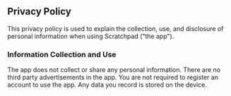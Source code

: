## Privacy Policy

This privacy policy is used to explain the collection, use, and disclosure of personal information when using Scratchpad ("the app").

### Information Collection and Use

The app does not collect or share any personal information. There are no third party advertisements in the app. You are not required to register an account to use the app. Any data you record is stored on the device.
